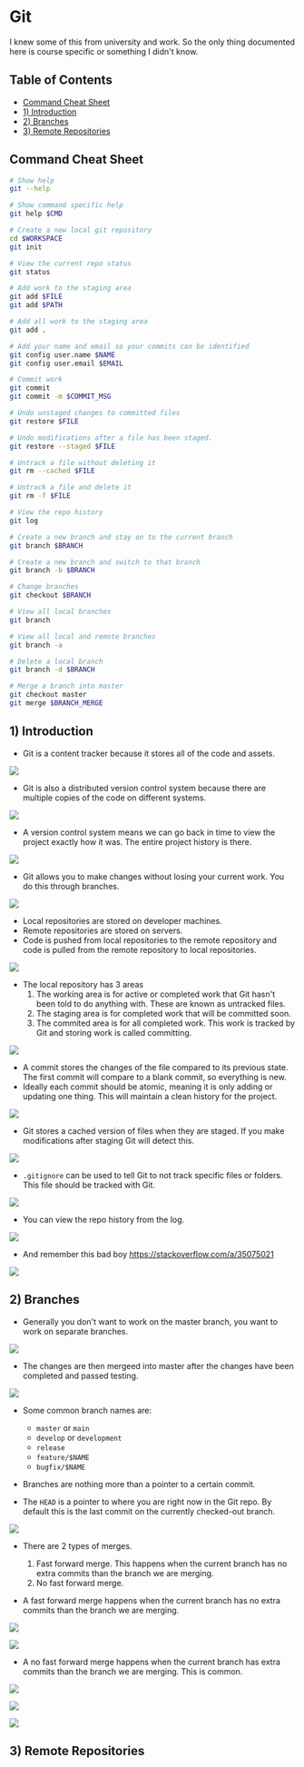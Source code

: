 # Git <!-- omit in toc -->

I knew some of this from university and work. So the only thing documented here is course specific or something I didn't know.

## Table of Contents <!-- omit in toc -->

- [Command Cheat Sheet](#command-cheat-sheet)
- [1) Introduction](#1-introduction)
- [2) Branches](#2-branches)
- [3) Remote Repositories](#3-remote-repositories)

## Command Cheat Sheet

```bash
# Show help
git --help

# Show command specific help
git help $CMD

# Create a new local git repository
cd $WORKSPACE
git init

# View the current repo status
git status

# Add work to the staging area
git add $FILE
git add $PATH

# Add all work to the staging area
git add .

# Add your name and email so your commits can be identified
git config user.name $NAME
git config user.email $EMAIL

# Commit work
git commit
git commit -m $COMMIT_MSG

# Undo unstaged changes to committed files
git restore $FILE

# Undo modifications after a file has been staged.
git restore --staged $FILE

# Untrack a file without deleting it
git rm --cached $FILE

# Untrack a file and delete it
git rm -f $FILE

# View the repo history
git log

# Create a new branch and stay on to the current branch
git branch $BRANCH

# Create a new branch and switch to that branch
git branch -b $BRANCH

# Change branches
git checkout $BRANCH

# View all local branches
git branch

# View all local and remote branches
git branch -a

# Delete a local branch
git branch -d $BRANCH

# Merge a branch into master
git checkout master
git merge $BRANCH_MERGE
```

## 1) Introduction

* Git is a content tracker because it stores all of the code and assets.

![](images/git01.png)

* Git is also a distributed version control system because there are multiple copies of the code on different systems.


![](images/git02.png)

* A version control system means we can go back in time to view the project exactly how it was. The entire project history is there.

![](images/git03.png)

* Git allows you to make changes without losing your current work. You do this through branches.

![](images/git04.png)

* Local repositories are stored on developer machines.
* Remote repositories are stored on servers.
* Code is pushed from local repositories to the remote repository and code is pulled from the remote repository to local repositories.

![](images/git05.png)

* The local repository has 3 areas
  1. The working area is for active or completed work that Git hasn't been told to do anything with. These are known as untracked files.
  2. The staging area is for completed work that will be committed soon.
  3. The commited area is for all completed work. This work is tracked by Git and storing work is called committing.

![](images/git06.png)

* A commit stores the changes of the file compared to its previous state. The first commit will compare to a blank commit, so everything is new.
* Ideally each commit should be atomic, meaning it is only adding or updating one thing. This will maintain a clean history for the project.

![](images/git07.png)

* Git stores a cached version of files when they are staged. If you make modifications after staging Git will detect this.

![](images/git08.png)

* `.gitignore` can be used to tell Git to not track specific files or folders. This file should be tracked with Git.

![](images/git09.png)

* You can view the repo history from the log.

![](images/git10.png)

* And remember this bad boy https://stackoverflow.com/a/35075021

![](images/git-adog.png)

## 2) Branches

* Generally you don't want to work on the master branch, you want to work on separate branches.

![](images/git11.png)

* The changes are then mergeed into master after the changes have been completed and passed testing.

![](images/git12.png)

* Some common branch names are:
  * `master` or `main`
  * `develop` or `development`
  * `release`
  * `feature/$NAME`
  * `bugfix/$NAME`

* Branches are nothing more than a pointer to a certain commit.
* The `HEAD` is a pointer to where you are right now in the Git repo. By default this is the last commit on the currently checked-out branch.

![](images/git13.png)

* There are 2 types of merges.
  1. Fast forward merge. This happens when the current branch has no extra commits than the branch we are merging.
  2. No fast forward merge.

* A fast forward merge happens when the current branch has no extra commits than the branch we are merging.

![](images/git14.png)

![](images/git15.png)

* A no fast forward merge happens when the current branch has extra commits than the branch we are merging. This is common.

![](images/git16.png)

![](images/git17.png)

![](images/git18.png)

## 3) Remote Repositories


